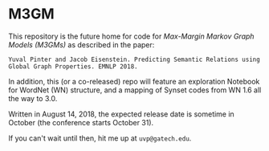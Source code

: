# M3GM
This repository is the future home for code for *Max-Margin Markov Graph Models (M3GMs)* as described in the paper:

```
Yuval Pinter and Jacob Eisenstein. Predicting Semantic Relations using Global Graph Properties. EMNLP 2018.
```

In addition, this (or a co-released) repo will feature an exploration Notebook for WordNet (WN) structure, and a mapping of Synset codes from WN 1.6 all the way to 3.0.

Written in August 14, 2018, the expected release date is sometime in October (the conference starts October 31).

If you can't wait until then, hit me up at `uvp@gatech.edu`.

